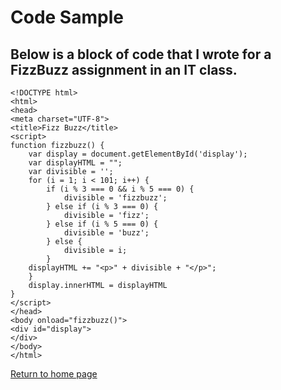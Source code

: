 # Code Sample  
## Below is a block of code that I wrote for a FizzBuzz assignment in an IT class.  

```
<!DOCTYPE html>  
<html>  
<head>  
<meta charset="UTF-8">  
<title>Fizz Buzz</title>  
<script>  
function fizzbuzz() {  
	var display = document.getElementById('display');  
	var displayHTML = "";  
	var divisible = '';  
	for (i = 1; i < 101; i++) {  
		if (i % 3 === 0 && i % 5 === 0) {  
			divisible = 'fizzbuzz';  
		} else if (i % 3 === 0) {  
			divisible = 'fizz';  
		} else if (i % 5 === 0) {  
			divisible = 'buzz';  
		} else {  
			divisible = i;  
		}  
	displayHTML += "<p>" + divisible + "</p>";  
	}  
	display.innerHTML = displayHTML  
}  
</script>  
</head>  
<body onload="fizzbuzz()">  
<div id="display">  
</div>  
</body>  
</html>  

```
[Return to home page](./README.md)
